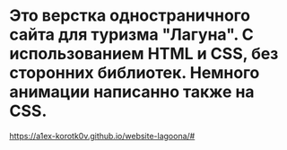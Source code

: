 # Это верстка одностраничного сайта для туризма "Лагуна". С использованием HTML и CSS, без сторонних библиотек. Немного анимации написанно также на CSS.
https://a1ex-korotk0v.github.io/website-lagoona/#

